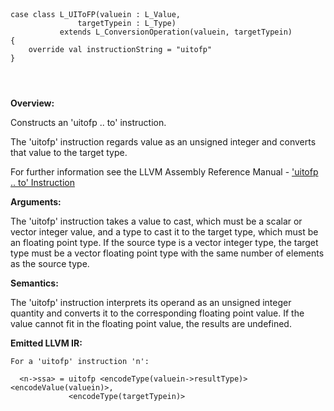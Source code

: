 
```



case class L_UIToFP(valuein : L_Value, 
               targetTypein : L_Type) 
           extends L_ConversionOperation(valuein, targetTypein)
{
    override val instructionString = "uitofp"
}




```

**Overview:**

Constructs an 'uitofp .. to' instruction.

The 'uitofp' instruction regards value as an unsigned integer and converts that value to the target type.

For further information see the LLVM Assembly Reference Manual - ['uitofp .. to' Instruction](http://llvm.org/docs/LangRef.html#i_uitofp)

**Arguments:**

The 'uitofp' instruction takes a value to cast, which must be a scalar or vector integer value, and a type to cast it to the target type, which must be an floating point type. If the source type is a vector integer type, the target type must be a vector floating point type with the same number of elements as the source type.

**Semantics:**

The 'uitofp' instruction interprets its operand as an unsigned integer quantity and converts it to the corresponding floating point value. If the value cannot fit in the floating point value, the results are undefined.

**Emitted LLVM IR:**
```
For a 'uitofp' instruction 'n':

  <n->ssa> = uitofp <encodeType(valuein->resultType)> <encodeValue(valuein)>, 
             <encodeType(targetTypein)>    
    
```